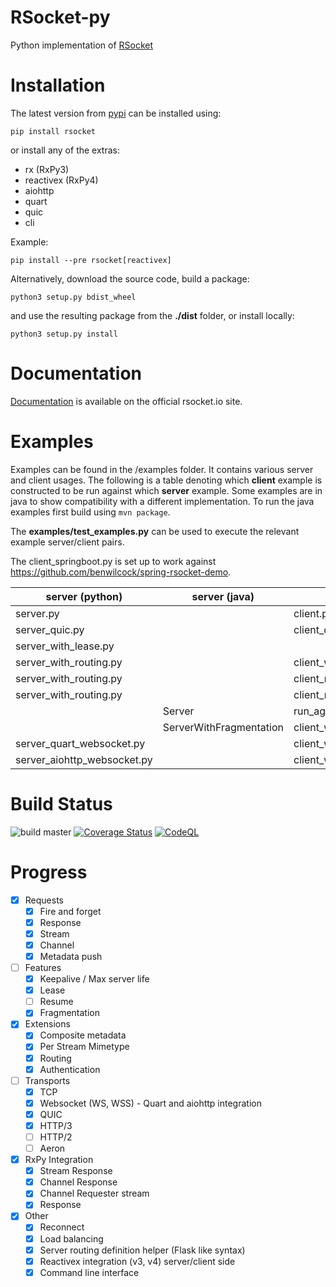 # RSocket-py

Python implementation of [RSocket](http://rsocket.io)

# Installation

The latest version from [pypi](https://pypi.org/project/rsocket/) can be installed using:

```shell
pip install rsocket
```

or install any of the extras:

* rx (RxPy3)
* reactivex (RxPy4)
* aiohttp
* quart
* quic
* cli

Example:

```shell
pip install --pre rsocket[reactivex]
```

Alternatively, download the source code, build a package:

```shell
python3 setup.py bdist_wheel
```

and use the resulting package from the **./dist** folder, or install locally:

```shell
python3 setup.py install
```

# Documentation

[Documentation](https://rsocket.io/guides/rsocket-py) is available on the official rsocket.io site.

# Examples

Examples can be found in the /examples folder. It contains various server and client usages. The following is a table
denoting which <b>client</b> example is constructed to be run against which <b>server</b> example. Some examples
are in java to show compatibility with a different implementation. To run the java examples first build using <code>mvn package</code>.

The **examples/test_examples.py**  can be used to execute the relevant example server/client pairs.

The client_springboot.py is set up to work against https://github.com/benwilcock/spring-rsocket-demo.

| server (python)                    | server (java)           | client (python)                    | client(java)    |
|------------------------------------|-------------------------|------------------------------------|-----------------|
| server.py                          |                         | client.py                          |                 |
| server_quic.py                     |                         | client_quic.py                     |                 |
| server_with_lease.py               |                         |                                    | ClientWithLease |
| server_with_routing.py             |                         | client_with_routing.py             | Client          |
| server_with_routing.py             |                         | client_rx.py                       |                 |
| server_with_routing.py             |                         | client_reconnect.py                |                 |
|                                    | Server                  | run_against_example_java_server.py |                 |
|                                    | ServerWithFragmentation | client_with_routing.py             |                 |
| server_quart_websocket.py          |                         | client_websocket.py                |                 |
| server_aiohttp_websocket.py        |                         | client_websocket.py                |                 |

# Build Status

![build master](https://github.com/rsocket/rsocket-py/actions/workflows/python-package.yml/badge.svg?branch=master)
[![Coverage Status](https://coveralls.io/repos/github/rsocket/rsocket-py/badge.svg?branch=master)](https://coveralls.io/github/rsocket/rsocket-py?branch=master)
[![CodeQL](https://github.com/rsocket/rsocket-py/actions/workflows/codeql-analysis.yml/badge.svg)](https://github.com/rsocket/rsocket-py/actions/workflows/codeql-analysis.yml)

# Progress

- [X] Requests
    - [X] Fire and forget
    - [X] Response
    - [X] Stream
    - [X] Channel
    - [X] Metadata push
- [ ] Features
    - [X] Keepalive / Max server life
    - [X] Lease
    - [ ] Resume
    - [X] Fragmentation
- [X] Extensions
    - [X] Composite metadata
    - [X] Per Stream Mimetype
    - [X] Routing
    - [X] Authentication
- [ ] Transports
    - [X] TCP
    - [X] Websocket (WS, WSS) - Quart and aiohttp integration
    - [X] QUIC
    - [X] HTTP/3
    - [ ] HTTP/2
    - [ ] Aeron
- [X] RxPy Integration
    - [X] Stream Response
    - [X] Channel Response
    - [X] Channel Requester stream
    - [X] Response
- [X] Other
    - [X] Reconnect
    - [X] Load balancing
    - [X] Server routing definition helper (Flask like syntax)
    - [X] Reactivex integration (v3, v4) server/client side
    - [X] Command line interface
